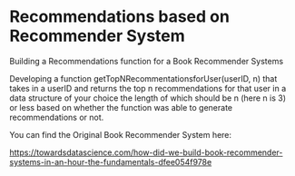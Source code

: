 # Recommendations based on Recommender System
Building a Recommendations function for a Book Recommender Systems

Developing a function getTopNRecommentationsforUser(userID, n) that takes in a userID and returns the top n recommendations for that user in a data structure of your choice the length of which should be n (here n is 3) or less based on whether the function was able to generate recommendations or not.

You can find the Original Book Recommender System here:

https://towardsdatascience.com/how-did-we-build-book-recommender-systems-in-an-hour-the-fundamentals-dfee054f978e
